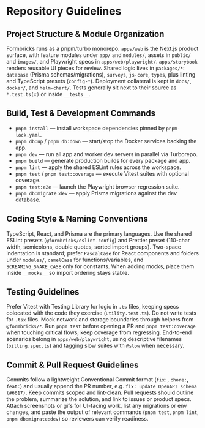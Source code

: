 # Repository Guidelines

## Project Structure & Module Organization

Formbricks runs as a pnpm/turbo monorepo. `apps/web` is the Next.js product surface, with feature modules under `app/` and `modules/`, assets in `public/` and `images/`, and Playwright specs in `apps/web/playwright/`. `apps/storybook` renders reusable UI pieces for review. Shared logic lives in `packages/*`: `database` (Prisma schemas/migrations), `surveys`, `js-core`, `types`, plus linting and TypeScript presets (`config-*`). Deployment collateral is kept in `docs/`, `docker/`, and `helm-chart/`. Tests generally sit next to their source as `*.test.ts(x)` or inside `__tests__`.

## Build, Test & Development Commands

- `pnpm install` — install workspace dependencies pinned by `pnpm-lock.yaml`.
- `pnpm db:up` / `pnpm db:down` — start/stop the Docker services backing the app.
- `pnpm dev` — run all app and worker dev servers in parallel via Turborepo.
- `pnpm build` — generate production builds for every package and app.
- `pnpm lint` — apply the shared ESLint rules across the workspace.
- `pnpm test` / `pnpm test:coverage` — execute Vitest suites with optional coverage.
- `pnpm test:e2e` — launch the Playwright browser regression suite.
- `pnpm db:migrate:dev` — apply Prisma migrations against the dev database.

## Coding Style & Naming Conventions

TypeScript, React, and Prisma are the primary languages. Use the shared ESLint presets (`@formbricks/eslint-config`) and Prettier preset (110-char width, semicolons, double quotes, sorted import groups). Two-space indentation is standard; prefer `PascalCase` for React components and folders under `modules/`, `camelCase` for functions/variables, and `SCREAMING_SNAKE_CASE` only for constants. When adding mocks, place them inside `__mocks__` so import ordering stays stable.

## Testing Guidelines

Prefer Vitest with Testing Library for logic in `.ts` files, keeping specs colocated with the code they exercise (`utility.test.ts`). Do not write tests for `.tsx` files. Mock network and storage boundaries through helpers from `@formbricks/*`. Run `pnpm test` before opening a PR and `pnpm test:coverage` when touching critical flows; keep coverage from regressing. End-to-end scenarios belong in `apps/web/playwright`, using descriptive filenames (`billing.spec.ts`) and tagging slow suites with `@slow` when necessary.

## Commit & Pull Request Guidelines

Commits follow a lightweight Conventional Commit format (`fix:`, `chore:`, `feat:`) and usually append the PR number, e.g. `fix: update OpenAPI schema (#6617)`. Keep commits scoped and lint-clean. Pull requests should outline the problem, summarize the solution, and link to issues or product specs. Attach screenshots or gifs for UI-facing work, list any migrations or env changes, and paste the output of relevant commands (`pnpm test`, `pnpm lint`, `pnpm db:migrate:dev`) so reviewers can verify readiness.
